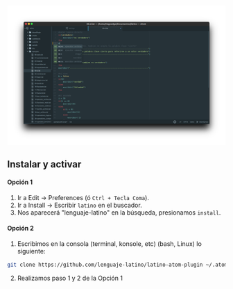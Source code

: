 ![AtomPlugin](https://github.com/lenguaje-latino/latino-atom-plugin/raw/master/screenshot.png "AtomPlugin")

## Instalar y activar
#### Opción 1
1. Ir a Edit -> Preferences (ó `Ctrl + Tecla Coma`).
2. Ir a Install -> Escribir `latino` en el buscador.
3. Nos aparecerá "lenguaje-latino" en la búsqueda, presionamos `install`.

#### Opción 2
1. Escribimos en la consola (terminal, konsole, etc) (bash, Linux) lo siguiente:
```bash
git clone https://github.com/lenguaje-latino/latino-atom-plugin ~/.atom/packages/latino
```

2. Realizamos paso 1 y 2 de la Opción 1
